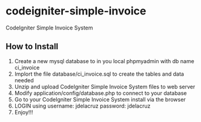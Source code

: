 # codeigniter-simple-invoice
CodeIgniter Simple Invoice System

How to Install
-------------------------
1. Create a new mysql database to in you local phpmyadmin with db name ci_invoice
2. Implort the file database/ci_invoice.sql to create the tables and data needed
3. Unzip and upload CodeIgniter Simple Invoice System files to web server
5. Modify application/config/database.php to connect to your database
6. Go to your CodeIgniter Simple Invoice System install via the browser
7. LOGIN using
username: jdelacruz 
password: jdelacruz
8. Enjoy!!!

